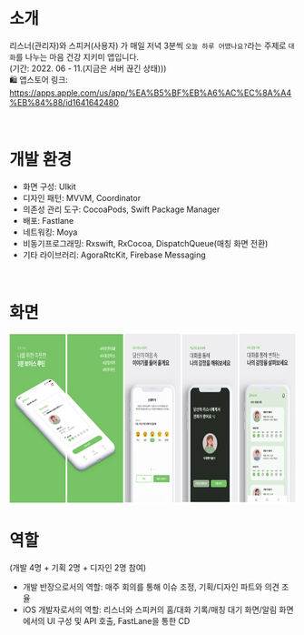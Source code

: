 # 소개

리스너(관리자)와 스피커(사용자) 가 매일 저녁 3분씩 `오늘 하루 어땠나요?`라는 주제로 `대화`를 나누는 마음 건강 지키미 앱입니다. <br/> (기간: 2022. 06 - 11.(지금은 서버 끊긴 상태)))<br/>
🛍️ 앱스토어 링크: https://apps.apple.com/us/app/%EA%B5%BF%EB%A6%AC%EC%8A%A4%EB%84%88/id1641642480


<br/>

# 개발 환경
- 화면 구성: UIkit
- 디자인 패턴: MVVM, Coordinator
- 의존성 관리 도구: CocoaPods, Swift Package Manager
- 배포: Fastlane
- 네트워킹: Moya
- 비동기프로그래밍: Rxswift, RxCocoa, DispatchQueue(매칭 화면 전환)
- 기타 라이브러리: AgoraRtcKit, Firebase Messaging

<br/>

# 화면

 <img src = "screenshot_readme.png" width="700" height="300">

# 역할

(개발 4명 + 기획 2명 + 디자인 2명 참여)

- 개발 반장으로서의 역할: 매주 회의를 통해 이슈 조정, 기획/디자인 파트와 의견 조율
- iOS 개발자로서의 역할: 리스너와 스피커의 홈/대화 기록/매칭 대기 화면/알림 화면에서의 UI 구성 및 API 호출, FastLane을 통한 CD

